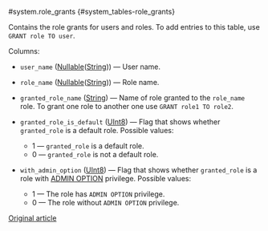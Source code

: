 #system.role_grants {#system_tables-role_grants}

Contains the role grants for users and roles. To add entries to this table, use `GRANT role TO user`.

Columns:

- `user_name` ([Nullable](../../sql-reference/data-types/nullable.md)([String](../../sql-reference/data-types/string.md))) — User name.

- `role_name` ([Nullable](../../sql-reference/data-types/nullable.md)([String](../../sql-reference/data-types/string.md))) — Role name.

- `granted_role_name` ([String](../../sql-reference/data-types/string.md)) — Name of role granted to the `role_name` role. To grant one role to another one use `GRANT role1 TO role2`.

- `granted_role_is_default` ([UInt8](../../sql-reference/data-types/int-uint.md#uint-ranges)) — Flag that shows whether `granted_role` is a default role. Possible values:
    -   1 — `granted_role` is a default role.
    -   0 — `granted_role` is not a default role.
    
- `with_admin_option` ([UInt8](../../sql-reference/data-types/int-uint.md#uint-ranges)) — Flag that shows whether `granted_role` is a role with [ADMIN OPTION](../../sql-reference/statements/grant.md#admin-option-privilege) privilege. Possible values:
    -   1 — The role has `ADMIN OPTION` privilege.
    -   0 — The role without `ADMIN OPTION` privilege. 

[Original article](https://clickhouse.tech/docs/en/operations/system_tables/role-grants) <!--hide-->